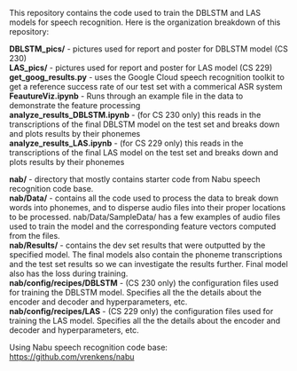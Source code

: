 This repository contains the code used to train the DBLSTM and LAS models for speech recognition. Here is the organization breakdown of this repository:

<b>DBLSTM_pics/</b> - pictures used for report and poster for DBLSTM model (CS 230)<br>
<b>LAS_pics/</b> - pictures used for report and poster for LAS model (CS 229)<br>
<b>get_goog_results.py</b> - uses the Google Cloud speech recognition toolkit to get a reference success rate of our test set with a commerical ASR system<br>
<b>FeautureViz.ipynb</b> - Runs through an example file in the data to demonstrate the feature processing<br>
<b>analyze_results_DBLSTM.ipynb</b> - (for CS 230 only) this reads in the transcriptions of the final DBLSTM model on the test set and breaks down and plots results by their phonemes<br>
<b>analyze_results_LAS.ipynb</b> - (for CS 229 only) this reads in the transcriptions of the final LAS model on the test set and breaks down and plots results by their phonemes<br>

<b>nab/</b> - directory that mostly contains starter code from Nabu speech recognition code base.<br>
<b>nab/Data/</b> - contains all the code used to process the data to break down words into phonemes, and to disperse audio files into their proper locations to be processed. nab/Data/SampleData/ has a few examples of audio files used to train the model and the corresponding feature vectors computed from the files.<br>
<b>nab/Results/</b> - contains the dev set results that were outputted by the specified model. The final models also contain the phoneme transcriptions and the test set results so we can investigate the results further. Final model also has the loss during training.<br>
<b>nab/config/recipes/DBLSTM</b> - (CS 230 only) the configuration files used for training the DBLSTM model. Specifies all the the details about the encoder and decoder and hyperparameters, etc.<br>
<b>nab/config/recipes/LAS</b> - (CS 229 only) the configuration files used for training the LAS model. Specifies all the the details about the encoder and decoder and hyperparameters, etc.<br>

Using Nabu speech recognition code base:
https://github.com/vrenkens/nabu


